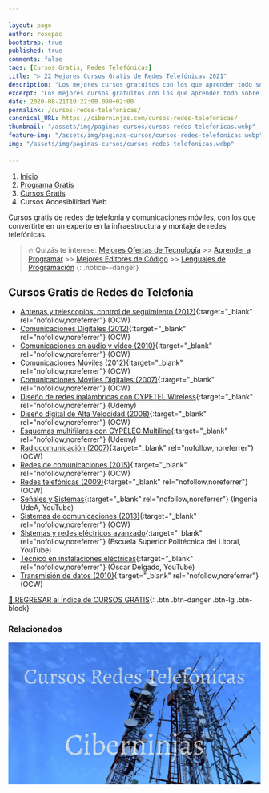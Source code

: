 ```yaml
---

layout: page
author: rosepac
bootstrap: true
published: true
comments: false
tags: [Cursos Gratis, Redes Telefónicas]
title: "▷ 22 Mejores Cursos Gratis de Redes Telefónicas 2021"
description: "Los mejores cursos gratuitos con los que aprender todo sobre las redes telefónicas, desde cero hasta nivel experto"
excerpt: "Los mejores cursos gratuitos con los que aprender todo sobre las redes telefónicas, desde cero hasta nivel experto"
date: 2020-08-21T10:22:00.000+02:00
permalink: /cursos-redes-telefonicas/
canonical_URL: https://ciberninjas.com/cursos-redes-telefonicas/
thumbnail: "/assets/img/paginas-cursos/cursos-redes-telefonicas.webp"
feature-img: "/assets/img/paginas-cursos/cursos-redes-telefonicas.webp"
img: "/assets/img/paginas-cursos/cursos-redes-telefonicas.webp"

---
```


<div class="hidden-sm-down">
<nav aria-label="breadcrumb">
  <ol class="breadcrumb">
    <li class="breadcrumb-item"><a href="/">Inicio</a></li>
    <li class="breadcrumb-item"><a href="/programa-gratis/">Programa Gratis</a></li>
    <li class="breadcrumb-item"><a href="/cursos-tecnologia/">Cursos Gratis</a></li>
    <li class="breadcrumb-item active" aria-current="page">Cursos Accesibilidad Web</li>
  </ol>
</nav>
</div>

<script type="application/ld+json">
{
 "@context": "https://schema.org",
 "@type": "BreadcrumbList",
 "itemListElement":
 [
  {
   "@type": "ListItem",
   "position": 1,
   "item":
   {
    "@id": "https://ciberninjas.com/programa-gratis/",
    "name": "Programar Gratis"
    }
  },
  {
   "@type": "ListItem",
   "position": 2,
   "item":
   {
    "@id": "https://ciberninjas.com/cursos-tecnologia/",
    "name": "Los Mejores Cursos GRATIS de Programación y Tecnología Online 2021"
    }
  },
  {
   "@type": "ListItem",
  "position": 3,
  "item":
   {
     "@id": "https://ciberninjas.com/cursos-redes-telefonicas/",
     "name": "Los Mejores Cursos Gratis de Redes Telefónicas 2021"
   }
  }
 ]
}
</script>

Cursos gratis de redes de telefonía y comunicaciones móviles, con los que convertirte en un experto en la infraestructura y montaje de redes telefónicas.

> 🔥 Quizás te interese: [Mejores Ofertas de Tecnología](https://www.amazon.es/shop/cibercursos) >> [Aprender a Programar](/programar/) >> [Mejores Editores de Código](/mejores-editores-texto/) >> [Lenguajes de Programación](/15-mejores-lenguajes-programacion/)
{: .notice--danger}

## **Cursos Gratis de Redes de Telefonía**

- [Antenas y telescopios: control de seguimiento (2012)](https://ocw.ehu.eus/course/view.php?id=45){:target="_blank" rel="nofollow,noreferrer"} (OCW)
- [Comunicaciones Digitales (2012)](http://ocw.uma.es/ingenierias/Comunicacion-digital){:target="_blank" rel="nofollow,noreferrer"} (OCW)
- [Comunicaciones en audio y vídeo (2010)](http://ocw.upm.es/teoria-de-la-senal-y-comunicaciones-1/comunicaciones-en-audio-y-video){:target="_blank" rel="nofollow,noreferrer"} (OCW)
- [Comunicaciones Móviles (2012)](http://ocw.upm.es/teoria-de-la-senal-y-comunicaciones-1/comunicaciones-moviles){:target="_blank" rel="nofollow,noreferrer"} (OCW)
- [Comunicaciones Móviles Digitales (2007)](http://ocw.upm.es/teoria-de-la-senal-y-comunicaciones-1/comunicaciones-moviles-digitales){:target="_blank" rel="nofollow,noreferrer"} (OCW)
- [Diseño de redes inalámbricas con CYPETEL Wireless](https://click.linksynergy.com/deeplink?id=W9Gem8jDoic&mid=39197&murl=https%3A%2F%2Fwww.udemy.com%2Fcourse%2Fdiseno-de-redes-inalambricas-con-cypetel-wireless%2F){:target="_blank" rel="nofollow,noreferrer"} (Udemy)
- [Diseño digital de Alta Velocidad (2008)](http://www.upv.es/pls/oalu/sic_asi.ficha_asig_ocw?p_rama=T&p_idioma=c&p_vista=MSE&p_asi=6473&p_caca=2008){:target="_blank" rel="nofollow,noreferrer"} (OCW)
- [Esquemas multifilares con CYPELEC Multiline](https://click.linksynergy.com/deeplink?id=W9Gem8jDoic&mid=39197&murl=https%3A%2F%2Fwww.udemy.com%2Fcourse%2Fesquemas-multifilares-con-cypelec-multiline%2F){:target="_blank" rel="nofollow,noreferrer"} (Udemy)
- [Radiocomunicación (2007)](http://ocw.upm.es/teoria-de-la-senal-y-comunicaciones-1/radiocomunicacion){:target="_blank" rel="nofollow,noreferrer"} (OCW)
- [Redes de comunicaciones (2015)](https://ocw.unican.es/course/view.php?id=27){:target="_blank" rel="nofollow,noreferrer"} (OCW)
- [Redes telefónicas (2009)](https://ocw.unican.es/course/view.php?id=211){:target="_blank" rel="nofollow,noreferrer"} (OCW)
- [Señales y Sistemas](https://www.youtube.com/playlist?list=PLZ0UFciczQg6VIYNg9p4cWnT779Z3V3o8){:target="_blank" rel="nofollow,noreferrer"} (Ingenia UdeA, YouTube)
- [Sistemas de comunicaciones (2013)](http://ocw.uma.es/ingenierias/sistemas-de-comunicaciones){:target="_blank" rel="nofollow,noreferrer"} (OCW)
- [Sistemas y redes eléctricos avanzado](https://www.youtube.com/playlist?list=PLF68AFC9D513894FE){:target="_blank" rel="nofollow,noreferrer"} (Escuela Superior Politécnica del Litoral, YouTube)
- [Técnico en instalaciones eléctricas](https://www.youtube.com/playlist?list=PLB020119D3152A1FC){:target="_blank" rel="nofollow,noreferrer"} (Óscar Delgado, YouTube)
- [Transmisión de datos (2010)](http://www.upv.es/pls/oalu/sic_asi.ficha_asig_ocw?p_rama=T&p_idioma=c&p_vista=MSE&p_asi=4533&p_caca=2010){:target="_blank" rel="nofollow,noreferrer"} (OCW)

[🏡 REGRESAR al Índice de CURSOS GRATIS](https://ciberninjas.com/cursos-tecnologia/){: .btn .btn-danger .btn-lg .btn-block}

### **Relacionados** <!-- omit in toc -->

![Los mejores cursos gratuitos con los que aprender todo sobre las redes telefónicas, desde cero hasta nivel experto](/assets/img/paginas-cursos/cursos-redes-telefonicas.webp "Los mejores cursos gratuitos con los que aprender todo sobre las redes telefónicas, desde cero hasta nivel experto")
